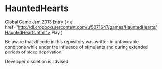 HauntedHearts
=============

Global Game Jam 2013 Entry (< a href="http://dl.dropboxusercontent.com/u/5071647/games/HauntedHearts/HauntedHearts.html"> Play </a>)

Be aware that all code in this repository was written in unfavorable conditions while under the influence of stimulants and during extended periods of sleep deprivation.

Developer discretion is advised.

